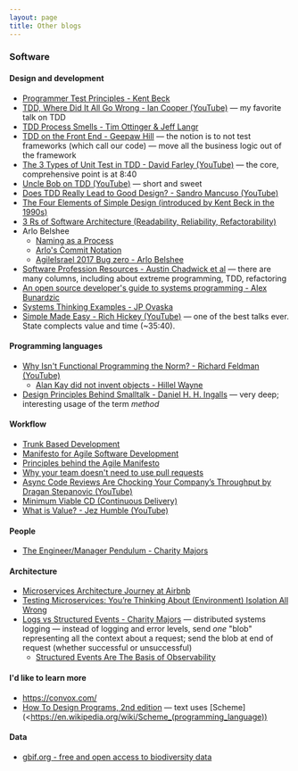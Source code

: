 ```yaml
---
layout: page
title: Other blogs
---
```


### Software

#### Design and development

- [Programmer Test Principles - Kent Beck](https://medium.com/@kentbeck_7670/programmer-test-principles-d01c064d7934)
- [TDD, Where Did It All Go Wrong - Ian Cooper (YouTube)](https://www.youtube.com/watch?v=EZ05e7EMOLM) — my favorite talk on TDD
- [TDD Process Smells - Tim Ottinger & Jeff Langr](http://agileinaflash.blogspot.com/2009/03/tdd-process-smells.html)
- [TDD on the Front End - Geepaw Hill](https://www.geepawhill.org/2020/03/11/tdd-on-the-front-end/) — the notion is to not test frameworks (which call our code) — move all the business logic out of the framework
- [The 3 Types of Unit Test in TDD - David Farley (YouTube)](https://www.youtube.com/watch?v=W40mpZP9xQQ) — the core, comprehensive point is at 8:40
- [Uncle Bob on TDD (YouTube)](https://www.youtube.com/watch?v=GvAzrC6-spQ) — short and sweet
- [Does TDD Really Lead to Good Design? - Sandro Mancuso (YouTube)](https://www.youtube.com/watch?v=KyFVA4Spcgg)
- [The Four Elements of Simple Design (introduced by Kent Beck in the 1990s)](https://gist.github.com/O-I/cf6eecc3c27200fdce652fc6f88d1a60)
- [3 Rs of Software Architecture (Readability, Reliability, Refactorability)](https://github.com/ryanmcdermott/3rs-of-software-architecture)
- Arlo Belshee
  - [Naming as a Process](https://www.digdeeproots.com/articles/on/naming-process/)
  - [Arlo's Commit Notation](https://github.com/RefactoringCombos/ArlosCommitNotation)
  - [AgileIsrael 2017 Bug zero - Arlo Belshee](https://www.youtube.com/watch?v=ImfWkxE7CJ8)
- [Software Profession Resources - Austin Chadwick et al](https://trello.com/b/1lfMkCOh/software-profession-resources) — there are many columns, including about extreme programming, TDD, refactoring
- [An open source developer's guide to systems programming - Alex Bunardzic](https://opensource.com/article/22/4/systems-programming?sc_cid=7016000000127ECAAY)
- [Systems Thinking Examples - JP Ovaska](https://jpovaska.com/category/systems-thinking-examples/)
- [Simple Made Easy - Rich Hickey (YouTube)](https://www.youtube.com/watch?v=SxdOUGdseq4) — one of the best talks ever. State complects value and time (~35:40).

#### Programming languages

- [Why Isn't Functional Programming the Norm? - Richard Feldman (YouTube)](https://www.youtube.com/watch?v=QyJZzq0v7Z4)
  - [Alan Kay did not invent objects - Hillel Wayne](https://www.hillelwayne.com/post/alan-kay/)
- [Design Principles Behind Smalltalk - Daniel H. H. Ingalls](https://www.cs.virginia.edu/~evans/cs655/readings/smalltalk.html) — very deep; interesting usage of the term _method_

#### Workflow

- [Trunk Based Development](https://trunkbaseddevelopment.com/)
- [Manifesto for Agile Software Development](https://agilemanifesto.org/)
- [Principles behind the Agile Manifesto](https://agilemanifesto.org/principles.html)
- [Why your team doesn't need to use pull requests](https://infrastructure-as-code.com/book/2021/01/02/pull-requests.html)
- [Async Code Reviews Are Chocking Your Company’s Throughput by Dragan Stepanovic (YouTube)](https://www.youtube.com/watch?v=ZlLZEQQBcFg)
- [Minimum Viable CD (Continuous Delivery)](https://minimumcd.org/minimumcd/)
- [What is Value? - Jez Humble (YouTube)](https://www.youtube.com/watch?v=ESOaDiv3lXA)

#### People

- [The Engineer/Manager Pendulum - Charity Majors](https://charity.wtf/2017/05/11/the-engineer-manager-pendulum/)

#### Architecture

- [Microservices Architecture Journey at Airbnb](https://qeunit.com/blog/airbnbs-microservices-architecture-journey-to-quality-engineering)
- [Testing Microservices: You’re Thinking About (Environment) Isolation All Wrong](https://blog.getambassador.io/testing-microservices-youre-thinking-about-environment-isolation-all-wrong-84f22034a6ef)
- [Logs vs Structured Events - Charity Majors](https://charity.wtf/2019/02/05/logs-vs-structured-events/) — distributed systems logging — instead of logging and error levels, send _one_ "blob" representing all the context about a request; send the blob at end of request (whether successful or unsuccessful)
  - [Structured Events Are The Basis of Observability](https://www.honeycomb.io/resources/structured-events-are-the-basis-of-observability-thanks)

#### I'd like to learn more

- https://convox.com/
- [How To Design Programs, 2nd edition](http://htdp.org/2022-6-7/Book/index.html) — text uses [Scheme](<https://en.wikipedia.org/wiki/Scheme_(programming_language))

#### Data

- [gbif.org - free and open access to biodiversity data](https://www.gbif.org/)
